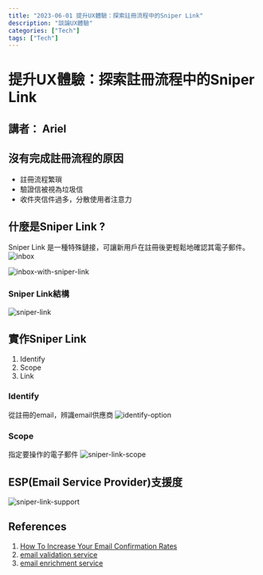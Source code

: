```yaml
---
title: "2023-06-01 提升UX體驗：探索註冊流程中的Sniper Link"
description: "談論UX體驗"
categories: ["Tech"]
tags: ["Tech"]
---
```


# 提升UX體驗：探索註冊流程中的Sniper Link

## 講者： Ariel

## 沒有完成註冊流程的原因
- 註冊流程繁瑣
- 驗證信被視為垃圾信
- 收件夾信件過多，分散使用者注意力

## 什麼是Sniper Link ?
Sniper Link 是一種特殊鏈接，可讓新用戶在註冊後更輕鬆地確認其電子郵件。
![inbox](https://vishnucho.github.io/skycloud/share/2023-06-01/imgs/inbox.png)

![inbox-with-sniper-link](https://vishnucho.github.io/skycloud/share/2023-06-01/imgs/inbox-with-sniper-link.png)

### Sniper Link結構
![sniper-link](https://vishnucho.github.io/skycloud/share/2023-06-01/imgs/sniper-link.png)

## 實作Sniper Link
1. Identify
2. Scope
3. Link

### Identify
從註冊的email，辨識email供應商
![identify-option](https://vishnucho.github.io/skycloud/share/2023-06-01/imgs/identify-option.png)

### Scope
指定要操作的電子郵件
![sniper-link-scope](https://vishnucho.github.io/skycloud/share/2023-06-01/imgs/sniper-link-scope.png)

## ESP(Email Service Provider)支援度
![sniper-link-support](https://vishnucho.github.io/skycloud/share/2023-06-01/imgs/sniper-link-support.png)

## References
1. [How To Increase Your Email Confirmation Rates](https://growth.design/sniper-link#implementation-email-validation-service)
2. [email validation service](https://www.zerobounce.net/?utm_source=growth-design&utm_content=sniper-link-guide)
3. [email enrichment service](https://clearbit.com/?utm_source=growth-design&utm_content=sniper-link-guide)